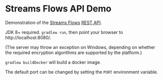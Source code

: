 # Streams Flows API Demo

Demonstration of the [Streams Flows](https://dataplatform.cloud.ibm.com/docs/content/streaming-pipelines/overview-streaming-pipelines.html) [REST API](https://console.bluemix.net/apidocs/watson-data-api#stream-flows).

JDK 8+ required. `gradlew run`, then point your browser to http://localhost:8080/.

(The server may throw an exception on Windows, depending on whether the required encryption algorithms are supported by the platform.)

`gradlew buildDocker` will build a docker image.

The default port can be changed by setting the `PORT` environment variable.
